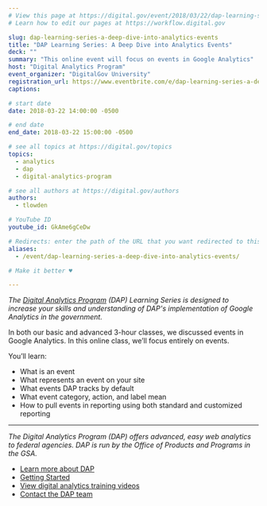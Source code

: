 ```yaml
---
# View this page at https://digital.gov/event/2018/03/22/dap-learning-series-a-deep-dive-into-analytics-events/
# Learn how to edit our pages at https://workflow.digital.gov

slug: dap-learning-series-a-deep-dive-into-analytics-events
title: "DAP Learning Series: A Deep Dive into Analytics Events"
deck: ""
summary: "This online event will focus on events in Google Analytics"
host: "Digital Analytics Program"
event_organizer: "DigitalGov University"
registration_url: https://www.eventbrite.com/e/dap-learning-series-a-deep-dive-into-analytics-events-registration-42545065436
captions:

# start date
date: 2018-03-22 14:00:00 -0500

# end date
end_date: 2018-03-22 15:00:00 -0500

# see all topics at https://digital.gov/topics
topics:
  - analytics
  - dap
  - digital-analytics-program

# see all authors at https://digital.gov/authors
authors:
  - tlowden

# YouTube ID
youtube_id: GkAme6gCeDw

# Redirects: enter the path of the URL that you want redirected to this page
aliases:
  - /event/dap-learning-series-a-deep-dive-into-analytics-events/

# Make it better ♥

---
```


_The [Digital Analytics Program](https://www.digitalgov.gov/services/dap/) (DAP) Learning Series is designed to increase your skills and understanding of DAP's implementation of Google Analytics in the government._

In both our basic and advanced 3-hour classes, we discussed events in Google Analytics. In this online class, we’ll focus entirely on events.

You’ll learn:

- What is an event
- What represents an event on your site
- What events DAP tracks by default
- What event category, action, and label mean
- How to pull events in reporting using both standard and customized reporting

---

_The Digital Analytics Program (DAP) offers advanced, easy web analytics to federal agencies. DAP is run by the Office of Products and Programs in the GSA._

- [Learn more about DAP](https://www.digitalgov.gov/services/dap/)
- [Getting Started](https://github.com/digital-analytics-program/gov-wide-code)
- [View digital analytics training videos](https://www.youtube.com/playlist?list=PLd9b-GuOJ3nFwlyvLFUtmDpYFKezhot8P)
- [Contact the DAP team](mailto:dap@support.digitalgov.gov)
